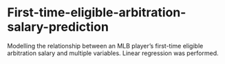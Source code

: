 # First-time-eligible-arbitration-salary-prediction
Modelling the relationship between an MLB player’s first-time eligible arbitration salary and multiple variables. Linear regression was performed.
